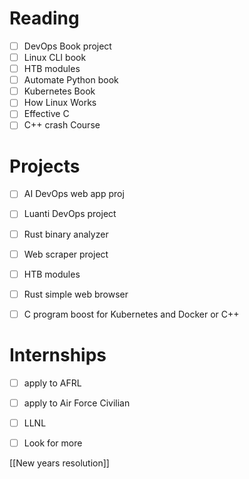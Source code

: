 

# Reading 


- [ ] DevOps Book project 
- [ ] Linux CLI book 
- [ ] HTB modules 
- [ ] Automate Python book
- [ ] Kubernetes Book
- [ ] How Linux Works 
- [ ]  Effective C 
- [ ] C++ crash Course 

# Projects 

- [ ] AI DevOps web app proj 
- [ ] Luanti DevOps project 
- [ ] Rust binary analyzer 
- [ ] Web scraper project 
- [ ] HTB modules  
- [ ] Rust  simple web browser
- [ ] C program boost for Kubernetes and Docker or C++ 


# Internships

- [ ] apply to  AFRL
- [ ] apply to  Air Force Civilian 
- [ ] LLNL 
- [ ] Look for more 


[[New years resolution]]